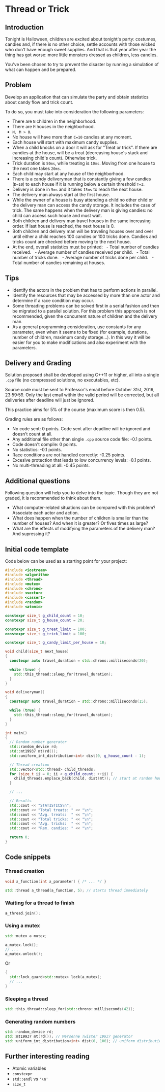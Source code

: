 # Thread or Trick

## Introduction
Tonight is Halloween, children are excited about tonight's party: costumes, candies and, if there is no other choice, settle accounts with those wicked who don't have enough sweet supplies. And that is that year after year the thing has got worse: more little monsters dressed as children, less candies.

You've been chosen to try to prevent the disaster by running a simulation of what can happen and be prepared.

## Problem
Develop an application that can simulate the party and obtain statistics about candy flow and trick count.

To do so, you must take into consideration the following parameters:

- There are ```N``` children in the neighborhood.
- There are ```M``` houses in the neighborhood.
- ```N, M > 0```.
- No house will have more than ```C=10``` candies at any moment.
- Each house will start with maximum candy supplies.
- When a child knocks on a door it will ask for "Treat or trick". If there are candies at the house, will be a treat (decreasing house's stack and increasing child's count). Otherwise trick.
- Trick duration is ```50ms```, while treating is ```10ms```. Moving from one house to the next one takes ```20ms```.
- Each child may start at any house of the neighborhood.
- There is a candy deliveryman that is constantly giving a few candies (```D=10```) to each house if it is running below a certain threshold ```T=3```.
- Delivery is done in ```5ms``` and it takes ```15ms``` to reach the next house.
- The delivery man always start at the first house.
- While the owner of a house is busy attending a child no other child or the delivery man can access the candy storage. It includes the case of trick. The same happens when the delivery man is giving candies: no child can access such house and must wait.
- Both children and delivery man travel houses in the same increasing order. If last house is reached, the next house is 0.
- Both children and delivery man will be traveling houses over and over until either a child reaches 100 candies or 100 tricks done. Candies and tricks count are checked before moving to the next house.
- At the end, overall statistics must be printed:
  - Total number of candies received.
  - Average number of candies received per child.
  - Total number of tricks done.
  - Average number of tricks done per child.
  - Total number of candies remaining at houses.
 
## Tips
- Identify the actors in the problem that has to perform actions in parallel.
- Identify the resources that may be accessed by more than one actor and determine if a race condition may occur.
- Some threading problems can be solved first in a serial fashion and then be migrated to a parallel solution. For this problem this approach is not recommended, given the concurrent nature of children and the delivery man.
- As a general programming consideration, use constants for any parameter, even when it seems to be fixed (for example, durations, number of children, maximum candy storage...). In this way it will be easier for you to make modifications and also experiment with the parameters.

## Delivery and Grading
Solution proposed shall be developed using C++11 or higher, all into a single ```.cpp``` file (no compressed solutions, no executables, etc).

Source code must be sent to Professor's email before October 31st, 2019, 23:59:59. Only the last email within the valid period will be corrected, but all deliveries after deadline will just be ignored.

This practice aims for 5% of the course (maximum score is then 0.5).

Grading rules are as follows:
- No code sent: 0 points. Code sent after deadline will be ignored and doesn't count at all.
- Any additional file other than single ```.cpp``` source code file: -0.1 points.
- Code doesn't compile: 0 points.
- No statistics: -0.1 points.
- Race conditions are not handled correctly: -0.25 points.
- Excesive protection that leads to low concurrency levels: -0.1 points.
- No multi-threading at all: -0.45 points.

## Additional questions
Following question will help you to delve into the topic. Though they are not graded, it is recommended to think about them.

- What computer-related situations can be compared with this problem? Associate each actor and action.
- What does happen when the number of children is smaller than the number of houses? And when it is greater? Or fives times as large?
- What are the effects of modifying the parameters of the delivery man? And supressing it?

## Initial code template

Code below can be used as a starting point for your project:

```c++
#include <iostream>
#include <algorithm>
#include <thread>
#include <mutex>
#include <chrono>
#include <vector>
#include <cassert>
#include <random>
#include <atomic>

constexpr size_t g_child_count = 10;
constexpr size_t g_house_count = 20;

constexpr size_t g_treat_limit = 100;
constexpr size_t g_trick_limit = 100;

constexpr size_t g_candy_limit_per_house = 10;

void child(size_t next_house)
{
  constexpr auto travel_duration = std::chrono::milliseconds(20);

  while (true) {
    std::this_thread::sleep_for(travel_duration);
  }
}

void deliveryman()
{
  constexpr auto travel_duration = std::chrono::milliseconds(15);

  while (true) {
    std::this_thread::sleep_for(travel_duration);
  }
}

int main()
{
  // Random number generator
  std::random_device rd;
  std::mt19937 mt(rd());
  std::uniform_int_distribution<int> dist(0, g_house_count - 1);

  // Thread creation
  std::vector<std::thread> child_threads;
  for (size_t ii = 0; ii < g_child_count; ++ii) {
    child_threads.emplace_back(child, dist(mt)); // start at random house
  }

  // ...

  // Results
  std::cout << "STATISTICS\n";
  std::cout << "Total treats: " << "\n";
  std::cout << "Avg. treats:  " << "\n";
  std::cout << "Total tricks: " << "\n";
  std::cout << "Avg. tricks:  " << "\n";
  std::cout << "Rem. candies: " << "\n";

  return 0;
}
```

## Code snippets

### Thread creation
```c++
void a_function(int a_parameter) { /* ... */ }

std::thread a_thread(a_function, 5); // starts thread immediately
```

### Waiting for a thread to finish
```c++
a_thread.join();
```

### Using a mutex
```c++
std::mutex a_mutex;

a_mutex.lock();
// ...
a_mutex.unlock();
```

Or

```c++
{
  std::lock_guard<std::mutex> lock(a_mutex);
  // ...
}
```

### Sleeping a thread
```c++
std::this_thread::sleep_for(std::chrono::milliseconds(42));
```

### Generating random numbers
```c++
std::random_device rd;
std::mt19937 mt(rd()); // Mersenne Twister 19937 generator
std::uniform_int_distribution<int> dist(0, 100); // uniform distribution in [0, 100]
```

## Further interesting reading
- Atomic variables
- ```constexpr```
- ```std::endl``` vs ```'\n'```
- ```size_t```
